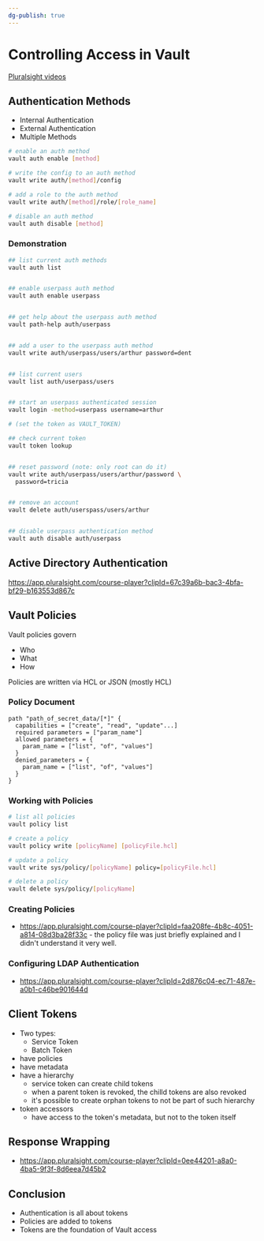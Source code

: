 ```yaml
---
dg-publish: true
---
```

# Controlling Access in Vault

[Pluralsight videos](https://app.pluralsight.com/course-player?clipId=f4efab6b-9543-4a8d-80c7-af7143ba5b4e)


## Authentication Methods

- Internal Authentication
- External Authentication
- Multiple Methods

```bash
# enable an auth method
vault auth enable [method]

# write the config to an auth method
vault write auth/[method]/config

# add a role to the auth method
vault write auth/[method]/role/[role_name]

# disable an auth method
vault auth disable [method]
```

### Demonstration

```bash
## list current auth methods
vault auth list


## enable userpass auth method
vault auth enable userpass


## get help about the userpass auth method
vault path-help auth/userpass


## add a user to the userpass auth method
vault write auth/userpass/users/arthur password=dent


## list current users
vault list auth/userpass/users


## start an userpass authenticated session
vault login -method=userpass username=arthur

# (set the token as VAULT_TOKEN)

## check current token
vault token lookup


## reset password (note: only root can do it)
vault write auth/userpass/users/arthur/password \
  password=tricia


## remove an account
vault delete auth/userspass/users/arthur


## disable userpass authentication method
vault auth disable auth/userpass
```


## Active Directory Authentication

<https://app.pluralsight.com/course-player?clipId=67c39a6b-bac3-4bfa-bf29-b163553d867c>

## Vault Policies

Vault policies govern

- Who
- What
- How

Policies are written via HCL or JSON (mostly HCL)

### Policy Document

```hcl
path "path_of_secret_data/[*]" {
  capabilities = ["create", "read", "update"...]
  required parameters = ["param_name"]
  allowed parameters = {
    param_name = ["list", "of", "values"]
  }
  denied_parameters = {
    param_name = ["list", "of", "values"]
  }
}
```


### Working with Policies

```bash
# list all policies
vault policy list

# create a policy
vault policy write [policyName] [policyFile.hcl]

# update a policy
vault write sys/policy/[policyName] policy=[policyFile.hcl]

# delete a policy
vault delete sys/policy/[policyName]
```


### Creating Policies

- <https://app.pluralsight.com/course-player?clipId=faa208fe-4b8c-4051-a814-08d3ba28f33c> - the policy file was just briefly explained and I didn't understand it very well.


### Configuring LDAP Authentication

- <https://app.pluralsight.com/course-player?clipId=2d876c04-ec71-487e-a0b1-c46be901644d>


## Client Tokens

- Two types:
    - Service Token
    - Batch Token
- have policies
- have metadata
- have a hierarchy
    - service token can create child tokens
    - when a parent token is revoked, the chilld tokens are also revoked
    - it's possible to create orphan tokens to not be part of such hierarchy
- token accessors
    - have access to the token's metadata, but not to the token itself


## Response Wrapping

- <https://app.pluralsight.com/course-player?clipId=0ee44201-a8a0-4ba5-9f3f-8d6eea7d45b2>


## Conclusion

- Authentication is all about tokens
- Policies are added to tokens
- Tokens are the foundation of Vault access

